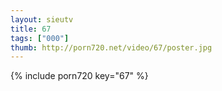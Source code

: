 ```yaml
--- 
layout: sieutv
title: 67
tags: ["000"]
thumb: http://porn720.net/video/67/poster.jpg
---
```

{% include porn720 key="67" %} 
